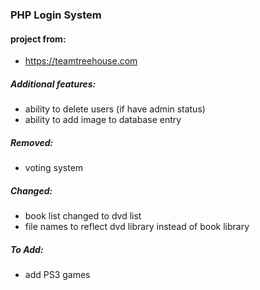 ### PHP Login System

#### project from:
* https://teamtreehouse.com

##### Additional features:
* ability to delete users (if have admin status)
* ability to add image to database entry

##### Removed:
* voting system

##### Changed:
* book list changed to dvd list
* file names to reflect dvd library instead of book library

##### To Add:
* add PS3 games
